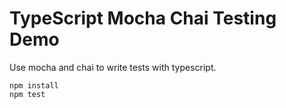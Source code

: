 TypeScript Mocha Chai Testing Demo
==================================

Use mocha and chai to write tests with typescript.

```
npm install
npm test
```
